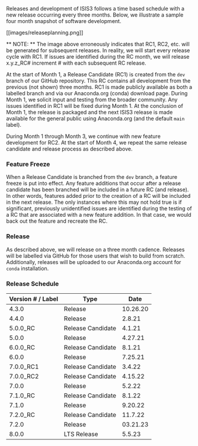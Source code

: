 Releases and development of ISIS3 follows a time based schedule with a new release occurring every three months. Below, we illustrate a sample four month snapshot of software development.

[[images/releaseplanning.png]]


** NOTE: ** The image above erroneously indicates that RC1, RC2, etc. will be generated for subsequent releases. In reality, we will start every release cycle with RC1. If issues are identified during the RC month, we will release x.y.z_RC# increment # with each subsequent RC release.

At the start of Month 1, a Release Candidate (RC1) is created from the `dev` branch of our GitHub repository. This RC contains all development from the previous (not shown) three months. RC1 is made publicly available as both a labelled branch and via our Anaconda.org (conda) download page. During Month 1, we solicit input and testing from the broader community. Any issues identified in RC1 will be fixed during Month 1. At the conclusion of Month 1, the release is packaged and the next ISIS3 release is made available for the general public using Anaconda.org (and the default `main` label).

During Month 1 through Month 3, we continue with new feature development for RC2. At the start of Month 4, we repeat the same release candidate and release process as described above.

### Feature Freeze
When a Release Candidate is branched from the `dev` branch, a feature freeze is put into effect. Any feature additions that occur after a release candidate has been branched will be included in a future RC (and release). In other words, features added prior to the creation of a RC will be included in the next release. The only instances where this may not hold true is if significant, previously unidentified issues are identified during the testing of a RC that are associated with a new feature addition. In that case, we would back out the feature and recreate the RC.

### Release
As described above, we will release on a three month cadence. Releases will be labelled via GitHub for those users that wish to build from scratch. Additionally, releases will be uploaded to our Anaconda.org account for `conda` installation.

### Release Schedule
| Version # / Label | Type | Date | 
|-------------------|------|------------|
| 4.3.0 | Release | 10.26.20 |
| 4.4.0 | Release | 2.8.21 |
| 5.0.0_RC | Release Candidate | 4.1.21 |
| 5.0.0 | Release | 4.27.21 |
| 6.0.0_RC | Release Candidate | 8.1.21 | 
| 6.0.0 | Release | 7.25.21 |
| 7.0.0_RC1 | Release Candidate | 3.4.22 |
| 7.0.0_RC2 | Release Candidate | 4.15.22 |
| 7.0.0 | Release | 5.2.22 |
| 7.1.0_RC | Release Candidate | 8.1.22 |
| 7.1.0 | Release | 9.20.22 |
| 7.2.0_RC | Release Candidate | 11.7.22 |
| 7.2.0 | Release | 03.21.23 |
| 8.0.0 | LTS Release | 5.5.23 |